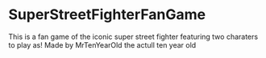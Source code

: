 # SuperStreetFighterFanGame
This is a fan game of the iconic super street fighter featuring two charaters to play as! 
Made by MrTenYearOld the actull ten year old
